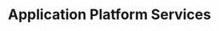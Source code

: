 ---
title: Application Platform Services
ExternalLink: https://cdn2.hubspot.net/hubfs/732832/One-pagers/CloudOps_ApplicationPlatformServices_General_8.5x11_WEB.pdf
---